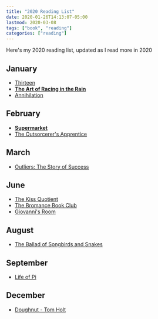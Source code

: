 ```yaml
---
title: "2020 Reading List"
date: 2020-01-26T14:13:07-05:00
lastmod: 2020-03-08
tags: ["book", "reading"]
categories: ["reading"]
---
```


Here's my 2020 reading list, updated as I read more in 2020

## January
* [Thirteen](https://www.amazon.com/dp/1409170675)
* **[The Art of Racing in the Rain](https://www.amazon.com/dp/006236491X)**
* [Annihilation](https://www.amazon.com/dp/0374104093)

## February
* **[Supermarket](https://www.amazon.com/dp/1982127139)**
* [The Outsorcerer's Apprentice](https://www.amazon.com/dp/0316368792)

## March
* [Outliers: The Story of Success](https://www.amazon.com/dp/0316017930)

## June
* [The Kiss Quotient](https://www.amazon.com/dp/0451490800)
* [The Bromance Book Club](https://www.amazon.com/dp/1984806092)
* [Giovanni's Room](https://www.amazon.com/dp/0345806565)

## August
* [The Ballad of Songbirds and Snakes](https://www.amazon.com/dp/1338635174)

## September
* [Life of Pi](https://www.amazon.com/dp/0156027321)

## December
* [Doughnut - Tom Holt](https://www.amazon.com/dp/0316226106)